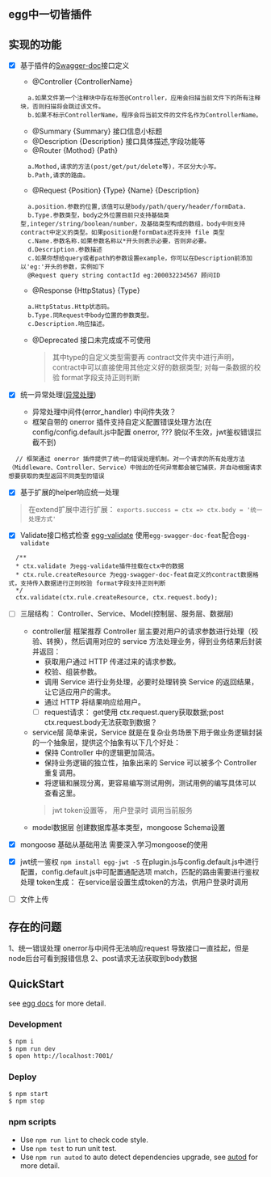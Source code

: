 ## egg中一切皆插件
## 实现的功能
- [x] 基于插件的[Swagger-doc](https://github.com/DG-Wangtao/egg-swagger-doc#readme)接⼝定义
  * @Controller {ControllerName}
  ```
    a.如果文件第一个注释块中存在标签@Controller，应用会扫描当前文件下的所有注释块，否则扫描将会跳过该文件。　　
    b.如果不标示ControllerName，程序会将当前文件的文件名作为ControllerName。
  ```
  * @Summary {Summary} 接口信息小标题
  * @Description {Description} 接口具体描述,字段功能等
  * @Router {Mothod} {Path}
  ```
    a.Mothod,请求的方法(post/get/put/delete等)，不区分大小写。
    b.Path,请求的路由。
  ```
  * @Request {Position} {Type} {Name} {Description}
  ```
    a.position.参数的位置,该值可以是body/path/query/header/formData.
    b.Type.参数类型，body之外位置目前只支持基础类型,integer/string/boolean/number，及基础类型构成的数组，body中则支持contract中定义的类型。如果position是formData还将支持 file 类型
    c.Name.参数名称.如果参数名称以*开头则表示必要，否则非必要。
    d.Description.参数描述
    c.如果你想给query或者path的参数设置example，你可以在Description前添加以'eg:'开头的参数，实例如下
    @Request query string contactId eg:200032234567 顾问ID
  ```
  * @Response {HttpStatus} {Type} 
  ```
    a.HttpStatus.Http状态码。
    b.Type.同Request中body位置的参数类型。
    c.Description.响应描述。
  ```
  * @Deprecated 接口未完成或不可使用
    > 其中type的自定义类型需要再  contract文件夹中进行声明，contract中可以直接使用其他定义好的数据类型; 对每一条数据的校验 format字段支持正则判断

- [x] 统一异常处理([异常处理](https://eggjs.org/zh-cn/core/error-handling.html))
  * 异常处理中间件(error_handler)  中间件失效？
  * 框架自带的 onerror 插件支持自定义配置错误处理方法(在config/config.default.js中配置 onerror, ??? 貌似不生效，jwt鉴权错误拦截不到)
```
  // 框架通过 onerror 插件提供了统一的错误处理机制。对一个请求的所有处理方法
（Middleware、Controller、Service）中抛出的任何异常都会被它捕获，并自动根据请求想要获取的类型返回不同类型的错误
```
- [x] 基于扩展的helper响应统⼀处理
> 在extend扩展中进行扩展： `exports.success = ctx => ctx.body = '统一处理方式' `
- [x] Validate接⼝格式检查 [egg-validate](https://github.com/eggjs/egg-validate#readme) 使用`egg-swagger-doc-feat`配合`egg-validate` 
```
  /**
  * ctx.validate 为egg-validate插件挂载在ctx中的数据
  * ctx.rule.createResource 为egg-swagger-doc-feat自定义的contract数据格式，支持传入数据进行正则校验 format字段支持正则判断
  */
  ctx.validate(ctx.rule.createResource, ctx.request.body);
```
- [ ] 三层结构： Controller、Service、Model(控制层、服务层、数据层)
  * controller层
    框架推荐 Controller 层主要对用户的请求参数进行处理（校验、转换），然后调用对应的 service 方法处理业务，得到业务结果后封装并返回：
      * 获取用户通过 HTTP 传递过来的请求参数。
      * 校验、组装参数。
      * 调用 Service 进行业务处理，必要时处理转换 Service 的返回结果，让它适应用户的需求。
      * 通过 HTTP 将结果响应给用户。
    - [ ] request请求： get使用 ctx.request.query获取数据;post ctx.request.body无法获取到数据？
  * service层
    简单来说，Service 就是在复杂业务场景下用于做业务逻辑封装的一个抽象层，提供这个抽象有以下几个好处：
      * 保持 Controller 中的逻辑更加简洁。
      * 保持业务逻辑的独立性，抽象出来的 Service 可以被多个 Controller 重复调用。
      * 将逻辑和展现分离，更容易编写测试用例，测试用例的编写具体可以查看这里。
    > jwt token设置等， 用户登录时 调用当前服务
  * model数据层
    创建数据库基本类型，mongoose  Schema设置
- [x]  mongoose  基础从基础用法  需要深入学习mongoose的使用
- [x] jwt统一鉴权
  `npm install egg-jwt -S`
  在plugin.js与config.default.js中进行配置，config.default.js中可配置通配选项 match，匹配的路由需要进行鉴权处理
  token生成： 在service层设置生成token的方法，供用户登录时调用
- [ ] 文件上传


## 存在的问题
1、统一错误处理 onerror与中间件无法响应request 导致接口一直挂起，但是node后台可看到报错信息
2、post请求无法获取到body数据
## QuickStart

<!-- add docs here for user -->

see [egg docs][egg] for more detail.

### Development

```bash
$ npm i
$ npm run dev
$ open http://localhost:7001/
```

### Deploy

```bash
$ npm start
$ npm stop
```

### npm scripts

- Use `npm run lint` to check code style.
- Use `npm test` to run unit test.
- Use `npm run autod` to auto detect dependencies upgrade, see [autod](https://www.npmjs.com/package/autod) for more detail.


[egg]: https://eggjs.org